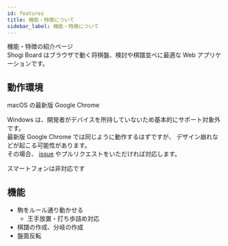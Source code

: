 ```yaml
---
id: features
title: 機能・特徴について
sidebar_label: 機能・特徴について
---
```


機能・特徴の紹介ページ<br>Shogi Board はブラウザで動く将棋盤、検討や棋譜並べに最適な Web アプリケーションです。

## 動作環境

macOS の最新版 Google Chrome

Windows は、開発者がデバイスを所持していないため基本的にサポート対象外です。  
最新版 Google Chrome では同じように動作するはずですが、
デザイン崩れなどが起こる可能性があります。  
その場合、 [issue](https://github.com/murosan/shogi-board/issues) やプルリクエストをいただければ対応します。

スマートフォンは非対応です

## 機能

- 駒をルール通り動かせる
  - 王手放置・打ち歩詰め対応
- 棋譜の作成、分岐の作成
- 盤面反転
